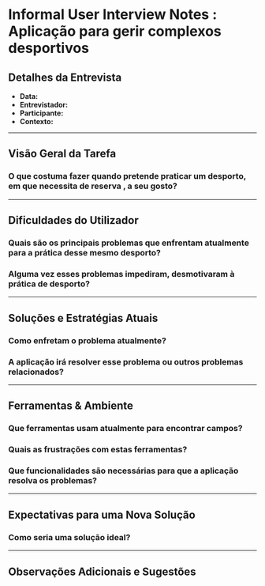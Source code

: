 # Informal User Interview Notes :  Aplicação para gerir complexos desportivos

## **Detalhes da Entrevista**
- **Data:** 
- **Entrevistador:** 
- **Participante:** 
- **Contexto:** 

---

## **Visão Geral da Tarefa**
### **O que costuma fazer quando pretende praticar um desporto, em que necessita de reserva , a seu gosto?**


---

## **Dificuldades do Utilizador**
### **Quais são os principais problemas que enfrentam atualmente para a prática desse mesmo desporto?**
### **Alguma vez esses problemas impediram, desmotivaram à prática de desporto?**  

---

## **Soluções e Estratégias Atuais**
### **Como enfretam o problema atualmente?**
### **A aplicação irá resolver esse problema ou outros problemas relacionados?**

---

## **Ferramentas & Ambiente**
### **Que ferramentas usam atualmente para encontrar campos?**


### **Quais as frustrações com estas ferramentas?**


### **Que funcionalidades são necessárias para que a aplicação resolva os problemas?**


---

## **Expectativas para uma Nova Solução**
### **Como seria uma solução ideal?**




---

## **Observações Adicionais e Sugestões**
